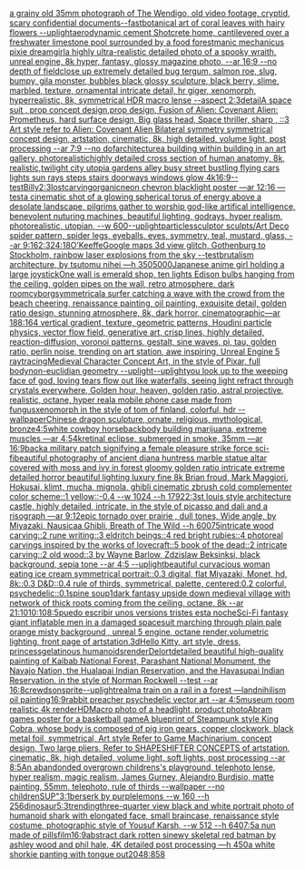 [a grainy old 35mm photograph of The Wendigo, old video footage, cryptid, scary confidential documents](https://www.ebank.nz/aiartgenerator?category=a%2520grainy%2520old%252035mm%2520photograph%2520of%2520The%2520Wendigo%2C%2520old%2520video%2520footage%2C%2520cryptid%2C%2520scary%2520confidential%2520documents)[--fast](https://www.ebank.nz/aiartgenerator?category=--fast)[botanical art of coral leaves with hairy flowers --uplight](https://www.ebank.nz/aiartgenerator?category=botanical%2520art%2520of%2520coral%2520leaves%2520with%2520hairy%2520flowers%2520--uplight)[aerodynamic cement Shotcrete home, cantilevered over a freshwater limestone pool surrounded by a food forest](https://www.ebank.nz/aiartgenerator?category=aerodynamic%2520cement%2520Shotcrete%2520home%2C%2520cantilevered%2520over%2520a%2520freshwater%2520limestone%2520pool%2520surrounded%2520by%2520a%2520food%2520forest)[manic mechanicus pixie dreamgirl](https://www.ebank.nz/aiartgenerator?category=manic%2520mechanicus%2520pixie%2520dreamgirl)[a highly ultra-realistic detailed photo of a spooky wraith, unreal engine, 8k hyper, fantasy, glossy magazine photo, --ar 16:9 --no depth of field](https://www.ebank.nz/aiartgenerator?category=a%2520highly%2520ultra-realistic%2520detailed%2520photo%2520of%2520a%2520spooky%2520wraith%2C%2520unreal%2520engine%2C%25208k%2520hyper%2C%2520fantasy%2C%2520glossy%2520magazine%2520photo%2C%2520--ar%252016%3A9%2520--no%2520depth%2520of%2520field)[close up extremely detailed bug tergum, salmon roe, slug, bumpy, gila monster, bubbles black glossy sculpture, black berry, slime, marbled, texture, ornamental intricate detail, hr giger, xenomorph, hyperrealistic, 8k, symmetrical HDR macro lense --aspect 2:3](https://www.ebank.nz/aiartgenerator?category=close%2520up%2520extremely%2520detailed%2520bug%2520tergum%2C%2520salmon%2520roe%2C%2520slug%2C%2520bumpy%2C%2520gila%2520monster%2C%2520bubbles%2520black%2520glossy%2520sculpture%2C%2520black%2520berry%2C%2520slime%2C%2520marbled%2C%2520texture%2C%2520ornamental%2520intricate%2520detail%2C%2520hr%2520giger%2C%2520xenomorph%2C%2520hyperrealistic%2C%25208k%2C%2520symmetrical%2520HDR%2520macro%2520lense%2520--aspect%25202%3A3)[detail](https://www.ebank.nz/aiartgenerator?category=detail)[A space suit ,  prop concept design,prop design,  Fusion of  Alien: Covenant Alien: Prometheus,  hard surface design, Big glass head,   Space thriller, sharp , ::3  Art style refer to Alien: Covenant Alien   Bilateral symmetry       symmetrical   concept design,  artstation, cinematic,  8k, high detailed,  volume light,  post processing    --ar 7:9   --no dof](https://www.ebank.nz/aiartgenerator?category=A%2520space%2520suit%2520%2C%2520%2520prop%2520concept%2520design%2Cprop%2520design%2C%2520%2520Fusion%2520of%2520%2520Alien%3A%2520Covenant%2520Alien%3A%2520Prometheus%2C%2520%2520hard%2520surface%2520design%2C%2520Big%2520glass%2520head%2C%2520%2520%2520Space%2520thriller%2C%2520sharp%2520%2C%2520%3A%3A3%2520%2520Art%2520style%2520refer%2520to%2520Alien%3A%2520Covenant%2520Alien%2520%2520%2520Bilateral%2520symmetry%2520%2520%2520%2520%2520%2520%2520symmetrical%2520%2520%2520concept%2520design%2C%2520%2520artstation%2C%2520cinematic%2C%2520%25208k%2C%2520high%2520detailed%2C%2520%2520volume%2520light%2C%2520%2520post%2520processing%2520%2520%2520%2520--ar%25207%3A9%2520%2520%2520--no%2520dof)[architecture](https://www.ebank.nz/aiartgenerator?category=architecture)[a building within building in an art gallery, photorealistic](https://www.ebank.nz/aiartgenerator?category=a%2520building%2520within%2520building%2520in%2520an%2520art%2520gallery%2C%2520photorealistic)[highly detailed cross section of human anatomy, 8k, realistic,](https://www.ebank.nz/aiartgenerator?category=highly%2520detailed%2520cross%2520section%2520of%2520human%2520anatomy%2C%25208k%2C%2520realistic%2C)[twilight city utopia gardens alley busy street bustling flying cars lights sun rays steps stairs doorways windows glow 4k](https://www.ebank.nz/aiartgenerator?category=twilight%2520city%2520utopia%2520gardens%2520alley%2520busy%2520street%2520bustling%2520flying%2520cars%2520lights%2520sun%2520rays%2520steps%2520stairs%2520doorways%2520windows%2520glow%25204k)[16:9](https://www.ebank.nz/aiartgenerator?category=16%3A9)[--test](https://www.ebank.nz/aiartgenerator?category=--test)[Billy](https://www.ebank.nz/aiartgenerator?category=Billy)[2:3](https://www.ebank.nz/aiartgenerator?category=2%3A3)[lost](https://www.ebank.nz/aiartgenerator?category=lost)[carving](https://www.ebank.nz/aiartgenerator?category=carving)[organic](https://www.ebank.nz/aiartgenerator?category=organic)[neon chevron blacklight poster —ar 12:16 —test](https://www.ebank.nz/aiartgenerator?category=neon%2520chevron%2520blacklight%2520poster%2520%E2%80%94ar%252012%3A16%2520%E2%80%94test)[a cinematic shot of a glowing spherical torus of energy above a desolate landscape, pilgrims gather to worship god-like artifical intelligence, benevolent nuturing machines, beautiful lighting, godrays, hyper realism, photorealistic, utopian, --w 600](https://www.ebank.nz/aiartgenerator?category=a%2520cinematic%2520shot%2520of%2520a%2520glowing%2520spherical%2520torus%2520of%2520energy%2520above%2520a%2520desolate%2520landscape%2C%2520pilgrims%2520gather%2520to%2520worship%2520god-like%2520artifical%2520intelligence%2C%2520benevolent%2520nuturing%2520machines%2C%2520beautiful%2520lighting%2C%2520godrays%2C%2520hyper%2520realism%2C%2520photorealistic%2C%2520utopian%2C%2520--w%2520600)[--uplight](https://www.ebank.nz/aiartgenerator?category=--uplight)[particles](https://www.ebank.nz/aiartgenerator?category=particles)[sculptor sculpts](https://www.ebank.nz/aiartgenerator?category=sculptor%2520sculpts)[/Art Deco spider pattern, spider legs, eyeballs, eyes, symmetry, teal, mustard, glass, --ar 9:16](https://www.ebank.nz/aiartgenerator?category=/Art%2520Deco%2520spider%2520pattern%2C%2520spider%2520legs%2C%2520eyeballs%2C%2520eyes%2C%2520symmetry%2C%2520teal%2C%2520mustard%2C%2520glass%2C%2520--ar%25209%3A16)[2:3](https://www.ebank.nz/aiartgenerator?category=2%3A3)[24:18](https://www.ebank.nz/aiartgenerator?category=24%3A18)[O’Keeffe](https://www.ebank.nz/aiartgenerator?category=O%E2%80%99Keeffe)[Google maps 3d view glitch, Gothenburg to Stockholm, rainbow laser explosions from the sky --test](https://www.ebank.nz/aiartgenerator?category=Google%2520maps%25203d%2520view%2520glitch%2C%2520Gothenburg%2520to%2520Stockholm%2C%2520rainbow%2520laser%2520explosions%2520from%2520the%2520sky%2520--test)[brutalism architecture, by tsutomu nihei —h 350](https://www.ebank.nz/aiartgenerator?category=brutalism%2520architecture%2C%2520by%2520tsutomu%2520nihei%2520%E2%80%94h%2520350)[5000](https://www.ebank.nz/aiartgenerator?category=5000)[Japanese anime girl holding a large joystick](https://www.ebank.nz/aiartgenerator?category=Japanese%2520anime%2520girl%2520holding%2520a%2520large%2520joystick)[One wall is emerald shop, ten lights Edison bulbs hanging from the ceiling, golden pipes on the wall, retro atmosphere, dark room](https://www.ebank.nz/aiartgenerator?category=One%2520wall%2520is%2520emerald%2520shop%2C%2520ten%2520lights%2520Edison%2520bulbs%2520hanging%2520from%2520the%2520ceiling%2C%2520golden%2520pipes%2520on%2520the%2520wall%2C%2520retro%2520atmosphere%2C%2520dark%2520room)[cyborg](https://www.ebank.nz/aiartgenerator?category=cyborg)[symmetrical](https://www.ebank.nz/aiartgenerator?category=symmetrical)[a surfer catching a wave with the crowd from the beach cheering, renaissance painting, oil painting, exquisite detail, golden ratio design, stunning atmosphere, 8k, dark horror, cinematographic](https://www.ebank.nz/aiartgenerator?category=a%2520surfer%2520catching%2520a%2520wave%2520with%2520the%2520crowd%2520from%2520the%2520beach%2520cheering%2C%2520renaissance%2520painting%2C%2520oil%2520painting%2C%2520exquisite%2520detail%2C%2520golden%2520ratio%2520design%2C%2520stunning%2520atmosphere%2C%25208k%2C%2520dark%2520horror%2C%2520cinematographic)[—ar 188:164 vertical gradient, texture, geometric patterns, Houdini particle physics, vector flow field, generative art, crisp lines, highly detailed, reaction-diffusion, voronoi patterns, gestalt, sine waves, pi, tau, golden ratio, perlin noise, trending on art station, awe inspiring, Unreal Engine 5 raytracing](https://www.ebank.nz/aiartgenerator?category=%E2%80%94ar%2520188%3A164%2520vertical%2520gradient%2C%2520texture%2C%2520geometric%2520patterns%2C%2520Houdini%2520particle%2520physics%2C%2520vector%2520flow%2520field%2C%2520generative%2520art%2C%2520crisp%2520lines%2C%2520highly%2520detailed%2C%2520reaction-diffusion%2C%2520voronoi%2520patterns%2C%2520gestalt%2C%2520sine%2520waves%2C%2520pi%2C%2520tau%2C%2520golden%2520ratio%2C%2520perlin%2520noise%2C%2520trending%2520on%2520art%2520station%2C%2520awe%2520inspiring%2C%2520Unreal%2520Engine%25205%2520raytracing)[Medieval Character Concept Art, in the style of Pixar, full body](https://www.ebank.nz/aiartgenerator?category=Medieval%2520Character%2520Concept%2520Art%2C%2520in%2520the%2520style%2520of%2520Pixar%2C%2520full%2520body)[non-euclidian geometry --uplight](https://www.ebank.nz/aiartgenerator?category=non-euclidian%2520geometry%2520--uplight)[--uplight](https://www.ebank.nz/aiartgenerator?category=--uplight)[you look up to the weeping face of god, loving tears flow out like waterfalls, seeing light refract through crystals everywhere, Golden hour, heaven, golden ratio, astral projective, realistic, octane, hyper real](https://www.ebank.nz/aiartgenerator?category=you%2520look%2520up%2520to%2520the%2520weeping%2520face%2520of%2520god%2C%2520loving%2520tears%2520flow%2520out%2520like%2520waterfalls%2C%2520seeing%2520light%2520refract%2520through%2520crystals%2520everywhere%2C%2520Golden%2520hour%2C%2520heaven%2C%2520golden%2520ratio%2C%2520astral%2520projective%2C%2520realistic%2C%2520octane%2C%2520hyper%2520real)[a mobile phone case made from fungus](https://www.ebank.nz/aiartgenerator?category=a%2520mobile%2520phone%2520case%2520made%2520from%2520fungus)[xenomorph in the style of tom of finland, colorful, hdr --wallpaper](https://www.ebank.nz/aiartgenerator?category=xenomorph%2520in%2520the%2520style%2520of%2520tom%2520of%2520finland%2C%2520colorful%2C%2520hdr%2520--wallpaper)[Chinese dragon sculpture, ornate, religious, mythological, bronze](https://www.ebank.nz/aiartgenerator?category=Chinese%2520dragon%2520sculpture%2C%2520ornate%2C%2520religious%2C%2520mythological%2C%2520bronze)[](https://www.ebank.nz/aiartgenerator?category=)[4:5](https://www.ebank.nz/aiartgenerator?category=4%3A5)[white cowboy horseback](https://www.ebank.nz/aiartgenerator?category=white%2520cowboy%2520horseback)[body building marijuana, extreme muscles —ar 4:5](https://www.ebank.nz/aiartgenerator?category=body%2520building%2520marijuana%2C%2520extreme%2520muscles%2520%E2%80%94ar%25204%3A5)[4k](https://www.ebank.nz/aiartgenerator?category=4k)[retinal eclipse, submerged in smoke, 35mm —ar 16:9](https://www.ebank.nz/aiartgenerator?category=retinal%2520eclipse%2C%2520submerged%2520in%2520smoke%2C%252035mm%2520%E2%80%94ar%252016%3A9)[back](https://www.ebank.nz/aiartgenerator?category=back)[a military patch signifying a female pleasure strike force sci-fi](https://www.ebank.nz/aiartgenerator?category=a%2520military%2520patch%2520signifying%2520a%2520female%2520pleasure%2520strike%2520force%2520sci-fi)[beautiful photography of ancient diana huntress marble statue altar covered with moss and ivy in forest gloomy golden ratio intricate extreme detailed horror beautiful lighting luxury fine 8k Brian froud, Mark Maggiori, Hokusai, klimt, mucha, mignola, ghibli cinematic zbrush cold complementer color scheme::1 yellow::-0.4 --w 1024 --h 1792](https://www.ebank.nz/aiartgenerator?category=beautiful%2520photography%2520of%2520ancient%2520diana%2520huntress%2520marble%2520statue%2520altar%2520covered%2520with%2520moss%2520and%2520ivy%2520in%2520forest%2520gloomy%2520golden%2520ratio%2520intricate%2520extreme%2520detailed%2520horror%2520beautiful%2520lighting%2520luxury%2520fine%25208k%2520Brian%2520froud%2C%2520Mark%2520Maggiori%2C%2520Hokusai%2C%2520klimt%2C%2520mucha%2C%2520mignola%2C%2520ghibli%2520cinematic%2520zbrush%2520cold%2520complementer%2520color%2520scheme%3A%3A1%2520yellow%3A%3A-0.4%2520--w%25201024%2520--h%25201792)[2:3](https://www.ebank.nz/aiartgenerator?category=2%3A3)[st louis style architecture castle, highly detailed, intricate, in the style of picasso and dali and a risograph —ar 9:12](https://www.ebank.nz/aiartgenerator?category=st%2520louis%2520style%2520architecture%2520castle%2C%2520highly%2520detailed%2C%2520intricate%2C%2520in%2520the%2520style%2520of%2520picasso%2520and%2520dali%2520and%2520a%2520risograph%2520%E2%80%94ar%25209%3A12)[epic tornado over prairie , dull tones, Wide angle, by Miyazaki, Nausicaa Ghibli, Breath of The Wild --h 600](https://www.ebank.nz/aiartgenerator?category=epic%2520tornado%2520over%2520prairie%2520%2C%2520dull%2520tones%2C%2520Wide%2520angle%2C%2520by%2520Miyazaki%2C%2520Nausicaa%2520Ghibli%2C%2520Breath%2520of%2520The%2520Wild%2520--h%2520600)[75](https://www.ebank.nz/aiartgenerator?category=75)[intricate wood carving::2 rune writing::3 eldritch beings::4 red bright rubies::4 photoreal carvings inspired by the works of lovecraft::5 book of the dead::2 intricate carving::2 old wood::3 by Wayne Barlow, Zdzislaw Beksinksi, black background, sepia tone --ar 4:5 --uplight](https://www.ebank.nz/aiartgenerator?category=intricate%2520wood%2520carving%3A%3A2%2520rune%2520writing%3A%3A3%2520eldritch%2520beings%3A%3A4%2520red%2520bright%2520rubies%3A%3A4%2520photoreal%2520carvings%2520inspired%2520by%2520the%2520works%2520of%2520lovecraft%3A%3A5%2520book%2520of%2520the%2520dead%3A%3A2%2520intricate%2520carving%3A%3A2%2520old%2520wood%3A%3A3%2520by%2520Wayne%2520Barlow%2C%2520Zdzislaw%2520Beksinksi%2C%2520black%2520background%2C%2520sepia%2520tone%2520--ar%25204%3A5%2520--uplight)[beautiful curvacious woman eating ice cream symmetrical portrait::0.3 digital, flat Miyazaki, Monet, hd, 8k::0.3 D&D::0.4 rule of thirds, symmetrical, palette, centered:0.2 colorful, psychedelic::0.1](https://www.ebank.nz/aiartgenerator?category=beautiful%2520curvacious%2520woman%2520eating%2520ice%2520cream%2520symmetrical%2520portrait%3A%3A0.3%2520digital%2C%2520flat%2520Miyazaki%2C%2520Monet%2C%2520hd%2C%25208k%3A%3A0.3%2520D%26D%3A%3A0.4%2520rule%2520of%2520thirds%2C%2520symmetrical%2C%2520palette%2C%2520centered%3A0.2%2520colorful%2C%2520psychedelic%3A%3A0.1)[spine soup](https://www.ebank.nz/aiartgenerator?category=spine%2520soup)[1](https://www.ebank.nz/aiartgenerator?category=1)[dark fantasy upside down medieval village with network of thick roots coming from the ceiling, octane, 8k --ar 21:10](https://www.ebank.nz/aiartgenerator?category=dark%2520fantasy%2520upside%2520down%2520medieval%2520village%2520with%2520network%2520of%2520thick%2520roots%2520coming%2520from%2520the%2520ceiling%2C%2520octane%2C%25208k%2520--ar%252021%3A10)[10:10](https://www.ebank.nz/aiartgenerator?category=10%3A10)[8:5](https://www.ebank.nz/aiartgenerator?category=8%3A5)[puedo escribir unos versions tristes esta noche](https://www.ebank.nz/aiartgenerator?category=puedo%2520escribir%2520unos%2520versions%2520tristes%2520esta%2520noche)[Sci-Fi fantasy giant inflatable men in a damaged spacesuit marching through plain pale orange misty background , unreal 5 engine, octane render,volumetric lighting, front page of artstation,3d](https://www.ebank.nz/aiartgenerator?category=Sci-Fi%2520fantasy%2520giant%2520inflatable%2520men%2520in%2520a%2520damaged%2520spacesuit%2520marching%2520through%2520plain%2520pale%2520orange%2520misty%2520background%2520%2C%2520unreal%25205%2520engine%2C%2520octane%2520render%2Cvolumetric%2520lighting%2C%2520front%2520page%2520of%2520artstation%2C3d)[Hello Kitty, art style, dress, princess](https://www.ebank.nz/aiartgenerator?category=Hello%2520Kitty%2C%2520art%2520style%2C%2520dress%2C%2520princess)[gelatinous humanoids](https://www.ebank.nz/aiartgenerator?category=gelatinous%2520humanoids)[render](https://www.ebank.nz/aiartgenerator?category=render)[Delort](https://www.ebank.nz/aiartgenerator?category=Delort)[detailed beautiful high-quality painting of Kaibab National Forest, Parashant National Monument, the Navajo Nation, the Hualapai Indian Reservation, and the Havasupai Indian Reservation. in the style of Norman Rockwell --test --ar 16:8](https://www.ebank.nz/aiartgenerator?category=detailed%2520beautiful%2520high-quality%2520painting%2520of%2520Kaibab%2520National%2520Forest%2C%2520Parashant%2520National%2520Monument%2C%2520the%2520Navajo%2520Nation%2C%2520the%2520Hualapai%2520Indian%2520Reservation%2C%2520and%2520the%2520Havasupai%2520Indian%2520Reservation.%2520in%2520the%2520style%2520of%2520Norman%2520Rockwell%2520--test%2520--ar%252016%3A8)[crewdson](https://www.ebank.nz/aiartgenerator?category=crewdson)[sprite](https://www.ebank.nz/aiartgenerator?category=sprite)[--uplight](https://www.ebank.nz/aiartgenerator?category=--uplight)[realm](https://www.ebank.nz/aiartgenerator?category=realm)[a train on a rail in a forest —land](https://www.ebank.nz/aiartgenerator?category=a%2520train%2520on%2520a%2520rail%2520in%2520a%2520forest%2520%E2%80%94land)[nihilism oil painting](https://www.ebank.nz/aiartgenerator?category=nihilism%2520oil%2520painting)[16:9](https://www.ebank.nz/aiartgenerator?category=16%3A9)[rabbit preacher psychedelic vector art --ar 4:5](https://www.ebank.nz/aiartgenerator?category=rabbit%2520preacher%2520psychedelic%2520vector%2520art%2520--ar%25204%3A5)[museum room realistic 4k render](https://www.ebank.nz/aiartgenerator?category=museum%2520room%2520realistic%25204k%2520render)[HD](https://www.ebank.nz/aiartgenerator?category=HD)[Macro photo of a headlight, product photo](https://www.ebank.nz/aiartgenerator?category=Macro%2520photo%2520of%2520a%2520headlight%2C%2520product%2520photo)[Abram games poster for a basketball game](https://www.ebank.nz/aiartgenerator?category=Abram%2520games%2520poster%2520for%2520a%2520basketball%2520game)[A blueprint of Steampunk style King Cobra, whose body is composed of pig iron gears, copper clockwork, black metal foil, symmetrical, Art style Refer to Game Machinarium.  concept design, Two large pliers, Refer to SHAPESHIFTER CONCEPTS  of artstation, cinematic,  8k, high detailed,  volume light,  soft lights,  post processing    --ar 8:5](https://www.ebank.nz/aiartgenerator?category=A%2520blueprint%2520of%2520Steampunk%2520style%2520King%2520Cobra%2C%2520whose%2520body%2520is%2520composed%2520of%2520pig%2520iron%2520gears%2C%2520copper%2520clockwork%2C%2520black%2520metal%2520foil%2C%2520symmetrical%2C%2520Art%2520style%2520Refer%2520to%2520Game%2520Machinarium.%2520%2520concept%2520design%2C%2520Two%2520large%2520pliers%2C%2520Refer%2520to%2520SHAPESHIFTER%2520CONCEPTS%2520%2520of%2520artstation%2C%2520cinematic%2C%2520%25208k%2C%2520high%2520detailed%2C%2520%2520volume%2520light%2C%2520%2520soft%2520lights%2C%2520%2520post%2520processing%2520%2520%2520%2520--ar%25208%3A5)[An abandonded overgrown childrens's playground, telephoto lense, hyper realism, magic realism, James Gurney, Alejandro Burdisio, matte painting, 55mm, telephoto, rule of thirds --wallpaper --no children](https://www.ebank.nz/aiartgenerator?category=An%2520abandonded%2520overgrown%2520childrens%27s%2520playground%2C%2520telephoto%2520lense%2C%2520hyper%2520realism%2C%2520magic%2520realism%2C%2520James%2520Gurney%2C%2520Alejandro%2520Burdisio%2C%2520matte%2520painting%2C%252055mm%2C%2520telephoto%2C%2520rule%2520of%2520thirds%2520--wallpaper%2520--no%2520children)[SUP"](https://www.ebank.nz/aiartgenerator?category=SUP%22)[3:1](https://www.ebank.nz/aiartgenerator?category=3%3A1)[berserk by purplelemons --w 160 --h 256](https://www.ebank.nz/aiartgenerator?category=berserk%2520by%2520purplelemons%2520--w%2520160%2520--h%2520256)[dinosaur](https://www.ebank.nz/aiartgenerator?category=dinosaur)[5:3](https://www.ebank.nz/aiartgenerator?category=5%3A3)[trending](https://www.ebank.nz/aiartgenerator?category=trending)[three-quarter view black and white portrait photo of humanoid shark with elongated face, small braincase, renaissance style costume, photographic style of Yousuf Karsh, --w 512 --h 640](https://www.ebank.nz/aiartgenerator?category=three-quarter%2520view%2520black%2520and%2520white%2520portrait%2520photo%2520of%2520humanoid%2520shark%2520with%2520elongated%2520face%2C%2520small%2520braincase%2C%2520renaissance%2520style%2520costume%2C%2520photographic%2520style%2520of%2520Yousuf%2520Karsh%2C%2520--w%2520512%2520--h%2520640)[7:5](https://www.ebank.nz/aiartgenerator?category=7%3A5)[a nun made of pills](https://www.ebank.nz/aiartgenerator?category=a%2520nun%2520made%2520of%2520pills)[film](https://www.ebank.nz/aiartgenerator?category=film)[16:9](https://www.ebank.nz/aiartgenerator?category=16%3A9)[abstract dark rotten sinewy skeletal red batman by ashley wood and phil hale, 4K detailed post processing —h 450](https://www.ebank.nz/aiartgenerator?category=abstract%2520dark%2520rotten%2520sinewy%2520skeletal%2520red%2520batman%2520by%2520ashley%2520wood%2520and%2520phil%2520hale%2C%25204K%2520detailed%2520post%2520processing%2520%E2%80%94h%2520450)[a white shorkie panting with tongue out](https://www.ebank.nz/aiartgenerator?category=a%2520white%2520shorkie%2520panting%2520with%2520tongue%2520out)[2048:858](https://www.ebank.nz/aiartgenerator?category=2048%3A858)